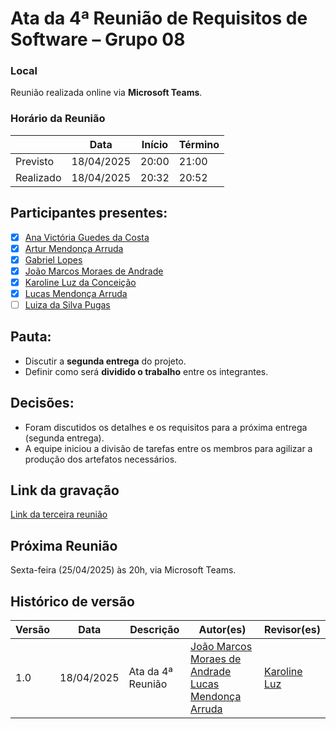# Ata da 4ª Reunião de Requisitos de Software – Grupo 08

### Local  
Reunião realizada online via **Microsoft Teams**.

### Horário da Reunião
|           | Data       | Início | Término |
| --------- | ---------- | ------ | ------- |
| Previsto  | 18/04/2025 | 20:00  | 21:00   |
| Realizado | 18/04/2025 | 20:32  | 20:52   |

## Participantes presentes:
- [x] [Ana Victória Guedes da Costa](https://github.com/navicg)  
- [x] [Artur Mendonça Arruda](https://github.com/ArtyMend07)  
- [x] [Gabriel Lopes](https://github.com/BrzGab)  
- [x] [João Marcos Moraes de Andrade](https://github.com/JJOAOMARCOSS)  
- [x] [Karoline Luz da Conceição](https://github.com/KarolineLuz)  
- [x] [Lucas Mendonça Arruda](https://github.com/lucasarruda9)  
- [ ] [Luiza da Silva Pugas](https://github.com/Luizaxx)

## Pauta:
* Discutir a **segunda entrega** do projeto.
* Definir como será **dividido o trabalho** entre os integrantes.

## Decisões:
* Foram discutidos os detalhes e os requisitos para a próxima entrega (segunda entrega).
* A equipe iniciou a divisão de tarefas entre os membros para agilizar a produção dos artefatos necessários.

## Link da gravação
[Link da terceira reunião]()

## Próxima Reunião  
Sexta-feira (25/04/2025) às 20h, via Microsoft Teams.

## Histórico de versão
| Versão | Data       | Descrição         | Autor(es)                                                        | Revisor(es)                                    |
| ------ | ---------- | ----------------- | ---------------------------------------------------------------- | ---------------------------------------------- |
| 1.0    | 18/04/2025 | Ata da 4ª Reunião | [João Marcos Moraes de Andrade](https://github.com/JJOAOMARCOSS) [Lucas Mendonça Arruda](https://github.com/lucasarruda9) | [Karoline Luz](https://github.com/KarolineLuz) |
